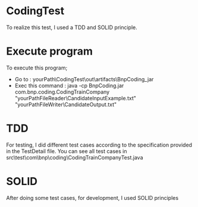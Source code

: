 # CodingTest
To realize this test, I used a TDD and SOLID principle.

# Execute program
To execute this program;
 - Go to : yourPath\CodingTest\out\artifacts\BnpCoding_jar
 - Exec this command :  java -cp BnpCoding.jar com.bnp.coding.CodingTrainCompany "yourPathFileReader\CandidateInputExample.txt" "yourPathFileWriter\CandidateOutput.txt"

# TDD
For testing, I did different test cases according to the specification provided in the TestDetail file.
You can see all test cases in src\test\com\bnp\coding\CodingTrainCompanyTest.java

# SOLID
After doing some test cases, for development, I used SOLID principles